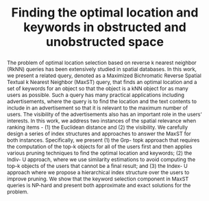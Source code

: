 ---
title: "Finding the optimal location and keywords in obstructed and unobstructed space"
authors:
- Farhana M. Choudhury
- J. Shane Culpepper
- admin
- Timos Sellis

publication_types: ["2"]
publication: In *the VLDB Journal*
publication_short: In *VLDB Journal*
publishDate: "2018-04-19"

abstract: The problem of optimal location selection based on reverse k nearest neighbor (RkNN) queries has been extensively studied in spatial databases. In this work, we present a related query, denoted as a Maximized Bichromatic Reverse Spatial Textual k Nearest Neighbor (MaxST) query, that finds an optimal location and a set of keywords for an object so that the object is a kNN object for as many users as possible. Such a query has many practical applications including advertisements, where the query is to find the location and the text contents to include in an advertisement so that it is relevant to the maximum number of users. The visibility of the advertisements also has an important role in the users’ interests. In this work, we address two instances of the spatial relevance when ranking items - (1) the Euclidean distance and (2) the visibility. We carefully design a series of index structures and approaches to answer the MaxST for both instances. Specifically, we present (1) the Grp- topk approach that requires the computation of the top-k objects for all of the users first and then applies various pruning techniques to find the optimal location and keywords; (2) the Indiv- U approach, where we use similarity estimations to avoid computing the top-k objects of the users that cannot be a final result; and (3) the Index- U approach where we propose a hierarchical index structure over the users to improve pruning. We show that the keyword selection component in MaxST queries is NP-hard and present both approximate and exact solutions for the problem.


#tags:
#- Source Themes
featured: true

links:
url_pdf: https://link.springer.com/content/pdf/10.1007/s00778-018-0504-y.pdf

---
